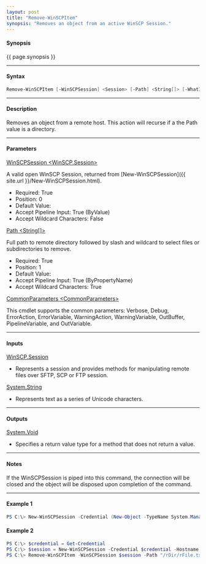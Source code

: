 ```yaml
---
layout: post
title: "Remove-WinSCPItem"
synopsis: "Removes an object from an active WinSCP Session."
---
```


#### **Synopsis**

{{ page.synopsis }}

---

#### **Syntax**

```powershell
Remove-WinSCPItem [-WinSCPSession] <Session> [-Path] <String[]> [-WhatIf] [-Confirm] [<CommonParameters>]
```

---

#### **Description**

Removes an object from a remote host. This action will recurse if a the Path value is a directory.

---

#### **Parameters**

[WinSCPSession \<WinSCP.Session\>](http://winscp.net/eng/docs/library_session)

A valid open WinSCP Session, returned from [New-WinSCPSession]({{ site.url }}/New-WinSCPSession.html).

* Required: True
* Position: 0
* Default Value:
* Accept Pipeline Input: True (ByValue)
* Accept Wildcard Characters: False

[Path \<String\[\]\>](http://winscp.net/eng/docs/library_session_removefiles)

Full path to remote directory followed by slash and wildcard to select files or subdirectories to remove.

* Required: True
* Position: 1
* Default Value: 
* Accept Pipeline Input: True (ByPropertyName)
* Accept Wildcard Characters: True

[CommonParameters \<CommonParameters\>](http://go.microsoft.com/fwlink/?LinkID=113216)

This cmdlet supports the common parameters: Verbose, Debug, ErrorAction, ErrorVariable, WarningAction, WarningVariable, OutBuffer, PipelineVariable, and OutVariable.

---

#### **Inputs**

[WinSCP.Session](http://winscp.net/eng/docs/library_session)

* Represents a session and provides methods for manipulating remote files over SFTP, SCP or FTP session.

[System.String](https://msdn.microsoft.com/en-us/library/system.string(v=vs.110).aspx)

* Represents text as a series of Unicode characters.

---

#### **Outputs**

[System.Void](https://msdn.microsoft.com/en-us/library/system.void(v=vs.110).aspx)

* Specifies a return value type for a method that does not return a value.

---

#### **Notes**

If the WinSCPSession is piped into this command, the connection will be closed and the object will be disposed upon completion of the command.

---

#### **Example 1**

```powershell
PS C:\> New-WinSCPSession -Credential (New-Object -TypeName System.Management.Automation.PSCredential -ArgumentList $env:USERNAME, (New-Object -TypeName System.Security.SecureString)) -HostName $env:COMPUTERNAME -Protocol Ftp | Remove-WinSCPItem -Path "/rDir/rFile.txt"
```

#### **Example 2**

```powershell
PS C:\> $credential = Get-Credential
PS C:\> $session = New-WinSCPSession -Credential $credential -Hostname 'myftphost.org' -SshHostKeyFingerprint 'ssh-rsa 1024 xx:xx:xx:xx:xx:xx:xx:xx:xx:xx:xx:xx:xx:xx:xx:xx'
PS C:\> Remove-WinSCPItem -WinSCPSession $session -Path "/rDir/rFile.txt"
```